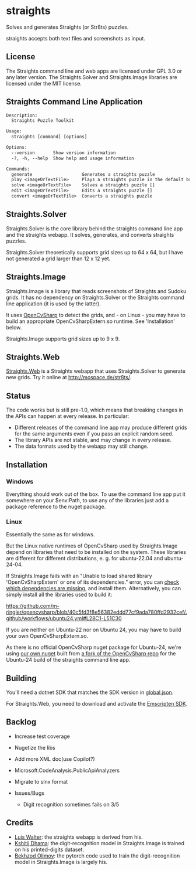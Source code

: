 # straights

Solves and generates Straights (or Str8ts) puzzles.

straights accepts both text files and screenshots as input.

## License

The Straights command line and web apps are licensed under GPL 3.0 or any later version.
The Straights.Solver and Straights.Image libraries are licensed under the MIT license.

## Straights Command Line Application

~~~txt
Description:
  Straights Puzzle Toolkit

Usage:
  straights [command] [options]

Options:
  --version       Show version information
  -?, -h, --help  Show help and usage information

Commands:
  generate                   Generates a straights puzzle
  play <imageOrTextFile>     Plays a straights puzzle in the default browser
  solve <imageOrTextFile>    Solves a straights puzzle []
  edit <imageOrTextFile>     Edits a straights puzzle []
  convert <imageOrTextFile>  Converts a straights puzzle

~~~

## Straights.Solver

Straights.Solver is the core library behind the straights command line app and the straights webapp. It solves, generates, and converts
straights puzzles.

Straights.Solver theoretically supports grid sizes up to 64 x 64, but
I have not generated a grid larger than 12 x 12 yet.

## Straights.Image

Straights.Image is a library that reads screenshots of Straights and Sudoku grids.
It has no dependency on Straights.Solver or the Straights command line application (it is used by the latter).

It uses [OpenCvSharp](https://github.com/shimat/opencvsharp) to detect the grids, and - on Linux - you may have to build
an appropriate OpenCvSharpExtern.so runtime. See 'Installation' below.

Straights.Image supports grid sizes up to 9 x 9.

## Straights.Web

[Straights.Web](./Straights.Web/Readme.md) is a Straights webapp that uses Straights.Solver to generate new grids.
Try it online at <http://mospace.de/str8ts/>.

## Status

The code works but is still pre-1.0,
which means that breaking changes in the APIs can happen at every release.
In particular:

* Different releases of the command line app may produce different grids for the same arguments even if you pass an explicit random seed.
* The library APIs are not stable, and may change in every release.
* The data formats used by the webapp may still change.

## Installation

### Windows

Everything should work out of the box.
To use the command line app put it somewhere on your $env:Path,
to use any of the libraries just add a package reference to the nuget package.

### Linux

Essentially the same as for windows.

But the Linux native runtimes of OpenCvSharp used by Straights.Image depend on libraries that need to be installed on the system. These libraries are different for different distributions, e. g. for ubuntu-22.04 and ubuntu-24-04.

If Straights.Image fails with an "Unable to load shared library 'OpenCvSharpExtern' or one of its dependencies." error, you can [check which dependencies are missing](https://github.com/shimat/opencvsharp/issues/1618#issuecomment-1846537140), and install them. Alternatively, you can simply install all the libraries used to build it:

<https://github.com/m-ringler/opencvsharp/blob/40c5fd3f8e56382eddd77cf9ada780ffd2932cef/.github/workflows/ubuntu24.yml#L28C1-L51C30>

If you are neither on Ubuntu-22 nor on Ubuntu 24, you may have to build your own OpenCvSharpExtern.so.

As there is no official OpenCvSharp nuget package for Ubuntu-24, we're using [our own nuget](https://www.nuget.org/packages/m-ringler.OpenCvSharp4.ubuntu24.runtime.linux-x64/) built from [a fork of the OpenCvSharp repo](https://github.com/m-ringler/opencvsharp/) for the Ubuntu-24 build of the straights command line app.

## Building

You'll need a dotnet SDK that matches the SDK version in [global.json](./global.json).

For Straights.Web, you need to download and activate the
[Emscripten SDK](https://emscripten.org/docs/getting_started/downloads.html#sdk-download-and-install).

## Backlog

* Increase test coverage
* Nugetize the libs
* Add more XML doc(use Copilot?)
* Microsoft.CodeAnalysis.PublicApiAnalyzers
* Migrate to slnx format

* Issues/Bugs
  * Digit recognition sometimes fails on 3/5

## Credits

* [Luis Walter](https://github.com/daandtu/Str8ts?search=1): the straights webapp is derived from his.
* [Kshitij Dhama](https://www.kaggle.com/datasets/kshitijdhama/printed-digits-dataset/data): the digit-recognition model in Straights.Image is trained on his printed-digits dataset.
* [Bekhzod Olimov](https://www.kaggle.com/code/killa92/100-accurate-digits-classifier-using-pytorch-timm): the pytorch code used to train the digit-recognition model in Straights.Image is largely his.
